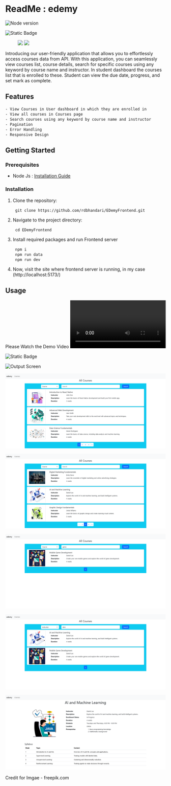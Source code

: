 # ReadMe : edemy

![Node version](https://img.shields.io/badge/Node-v18.16.0-blue.svg)

 ![Static Badge](https://img.shields.io/badge/Tech%20Stack-2c315e?style=for-the-badge) 

&nbsp;&nbsp;&nbsp;&nbsp; &nbsp;&nbsp;&nbsp;&nbsp;
![](https://img.shields.io/badge/React-20232A?style=for-the-badge&logo=react&logoColor=61DAFB)
![](https://img.shields.io/badge/Redux-593D88?style=for-the-badge&logo=redux&logoColor=white)



Introducing our user-friendly application that allows you to effortlessly access courses data from API. With this application, you can seamlessly view courses list, course details, search for specific courses using any keyword by course name and instructor. In student dashboard the courses list that is enrolled to these. Student can view the due date, progress, and set mark as complete. 


## Features
    - View Courses in User dashboard in which they are enrolled in
    - View all courses in Courses page
    - Search courses using any keyword by course name and instructor
    - Pagination
    - Error Handling 
    - Responsive Design

## Getting Started

### Prerequisites

- Node Js : [Installation Guide](https://nodejs.org/en/download)

### Installation

1. Clone the repository:

        git clone https://github.com/rdbhandari/EDemyFrontend.git

2. Navigate to the project directory:

        cd EDemyFrontend

4. Install required packages and run Frontend server 

        npm i 
        npm run data 
        npm run dev

5. Now, visit the site where frontend server is running, in my case (http://localhost:5173/)



## Usage
Please Watch the Demo Video ![DEMO](https://github.com/rdbhandari/EDemyFrontend/blob/main/outputs/DEMO.mp4)


![Static Badge](https://img.shields.io/badge/Output%20Screen-5fb535?style=for-the-badge) 


![Output Screen](https://github.com/rdbhandari/EDemyFrontend/blob/master/outputs/outputs/OPSS1.png?raw=true)



![Output Screen](https://github.com/rdbhandari/EDemyFrontend/blob/master/outputs/OPSS2.png?raw=true)


![Output Screen](https://github.com/rdbhandari/EDemyFrontend/blob/master/outputs/OPSS3.png?raw=true)


![Output Screen](https://github.com/rdbhandari/EDemyFrontend/blob/master/outputs/OPSS4.png?raw=true)



![Output Screen](https://github.com/rdbhandari/EDemyFrontend/blob/master/outputs/OPSS5.png?raw=true)


![Output Screen](https://github.com/rdbhandari/EDemyFrontend/blob/master/outputs/OPSS6.png?raw=true)


Credit for Imgae - freepik.com
